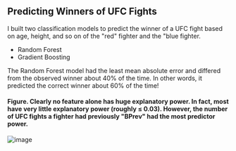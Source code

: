 ## Predicting Winners of UFC Fights
I built two classification models to predict the winner of a UFC fight based on age, height, and so on of the "red" fighter and the "blue fighter.
* Random Forest 
* Gradient Boosting

The Random Forest  model had the least mean absolute error and differed from the observed winner about 40% of the time.  In other words, it predicted the correct winner about 60% of the time!


#### Figure. Clearly no feature alone has huge explanatory power. In fact, most have very little explanatory power (roughly ≤ 0.03). However, the number of UFC fights a fighter had previously "BPrev" had the most predictor power.

![image](https://user-images.githubusercontent.com/95881308/177015092-8a2329ed-2c68-43e5-9e70-3e13c80a5441.png)
